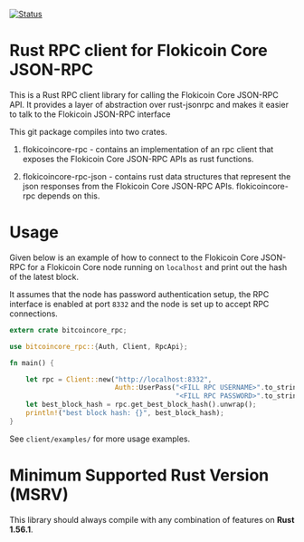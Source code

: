 [![Status](https://travis-ci.org/rust-bitcoin/rust-bitcoincore-rpc.png?branch=master)](https://travis-ci.org/rust-bitcoin/rust-bitcoincore-rpc)

# Rust RPC client for Flokicoin Core JSON-RPC 

This is a Rust RPC client library for calling the Flokicoin Core JSON-RPC API. It provides a layer of abstraction over 
rust-jsonrpc and makes it easier to talk to the Flokicoin JSON-RPC interface 

This git package compiles into two crates.
1. flokicoincore-rpc - contains an implementation of an rpc client that exposes 
the Flokicoin Core JSON-RPC APIs as rust functions.

2. flokicoincore-rpc-json -  contains rust data structures that represent 
the json responses from the Flokicoin Core JSON-RPC APIs. flokicoincore-rpc depends on this.

# Usage
Given below is an example of how to connect to the Flokicoin Core JSON-RPC for a Flokicoin Core node running on `localhost`
and print out the hash of the latest block.

It assumes that the node has password authentication setup, the RPC interface is enabled at port `8332` and the node
is set up to accept RPC connections. 

```rust
extern crate bitcoincore_rpc;

use bitcoincore_rpc::{Auth, Client, RpcApi};

fn main() {

    let rpc = Client::new("http://localhost:8332",
                          Auth::UserPass("<FILL RPC USERNAME>".to_string(),
                                         "<FILL RPC PASSWORD>".to_string())).unwrap();
    let best_block_hash = rpc.get_best_block_hash().unwrap();
    println!("best block hash: {}", best_block_hash);
}
```

See `client/examples/` for more usage examples. 


# Minimum Supported Rust Version (MSRV)
This library should always compile with any combination of features on **Rust 1.56.1**.
